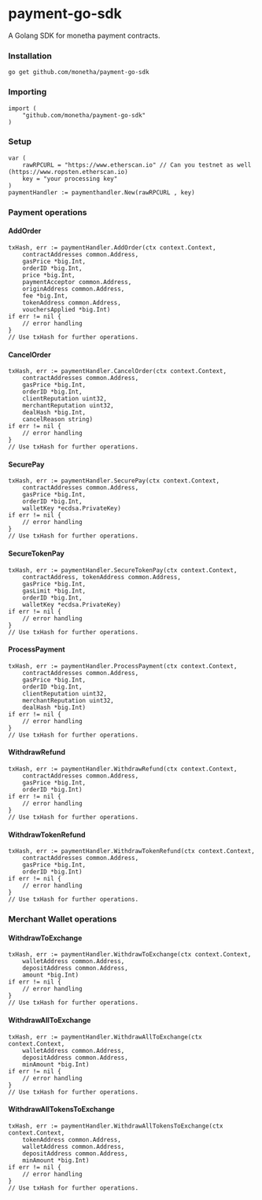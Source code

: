 # payment-go-sdk

A Golang SDK for monetha payment contracts.

### Installation

```shell
go get github.com/monetha/payment-go-sdk
```

### Importing

```golang
import (
    "github.com/monetha/payment-go-sdk"
)
```

### Setup

```golang
var (
    rawRPCURL = "https://www.etherscan.io" // Can you testnet as well (https://www.ropsten.etherscan.io)
    key = "your processing key"
)
paymentHandler := paymenthandler.New(rawRPCURL , key)
```
### Payment operations

#### AddOrder

```golang
txHash, err := paymentHandler.AddOrder(ctx context.Context,
	contractAddresses common.Address,
	gasPrice *big.Int,
	orderID *big.Int,
	price *big.Int,
	paymentAcceptor common.Address,
	originAddress common.Address,
	fee *big.Int,
	tokenAddress common.Address,
	vouchersApplied *big.Int)
if err != nil {
    // error handling
}
// Use txHash for further operations.
```

#### CancelOrder

```golang
txHash, err := paymentHandler.CancelOrder(ctx context.Context,
	contractAddresses common.Address,
	gasPrice *big.Int,
	orderID *big.Int,
	clientReputation uint32,
	merchantReputation uint32,
	dealHash *big.Int,
	cancelReason string)
if err != nil {
    // error handling
}
// Use txHash for further operations.
```

#### SecurePay

```golang
txHash, err := paymentHandler.SecurePay(ctx context.Context,
	contractAddresses common.Address,
	gasPrice *big.Int,
	orderID *big.Int,
	walletKey *ecdsa.PrivateKey)
if err != nil {
    // error handling
}
// Use txHash for further operations.
```

#### SecureTokenPay

```golang
txHash, err := paymentHandler.SecureTokenPay(ctx context.Context,
	contractAddress, tokenAddress common.Address,
	gasPrice *big.Int,
	gasLimit *big.Int,
	orderID *big.Int,
	walletKey *ecdsa.PrivateKey)
if err != nil {
    // error handling
}
// Use txHash for further operations.
```

#### ProcessPayment

```golang
txHash, err := paymentHandler.ProcessPayment(ctx context.Context,
	contractAddresses common.Address,
	gasPrice *big.Int,
	orderID *big.Int,
	clientReputation uint32,
	merchantReputation uint32,
	dealHash *big.Int)
if err != nil {
    // error handling
}
// Use txHash for further operations.
```

#### WithdrawRefund

```golang
txHash, err := paymentHandler.WithdrawRefund(ctx context.Context,
	contractAddresses common.Address,
	gasPrice *big.Int,
	orderID *big.Int)
if err != nil {
    // error handling
}
// Use txHash for further operations.
```

#### WithdrawTokenRefund

```golang
txHash, err := paymentHandler.WithdrawTokenRefund(ctx context.Context,
	contractAddresses common.Address,
	gasPrice *big.Int,
	orderID *big.Int)
if err != nil {
    // error handling
}
// Use txHash for further operations.
```

### Merchant Wallet operations

#### WithdrawToExchange

```golang
txHash, err := paymentHandler.WithdrawToExchange(ctx context.Context,
	walletAddress common.Address,
	depositAddress common.Address,
	amount *big.Int)
if err != nil {
    // error handling
}
// Use txHash for further operations.
```

#### WithdrawAllToExchange

```golang
txHash, err := paymentHandler.WithdrawAllToExchange(ctx context.Context,
	walletAddress common.Address,
	depositAddress common.Address,
	minAmount *big.Int)
if err != nil {
    // error handling
}
// Use txHash for further operations.
```

#### WithdrawAllTokensToExchange

```golang
txHash, err := paymentHandler.WithdrawAllTokensToExchange(ctx context.Context,
	tokenAddress common.Address,
	walletAddress common.Address,
	depositAddress common.Address,
	minAmount *big.Int)
if err != nil {
    // error handling
}
// Use txHash for further operations.
```


